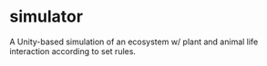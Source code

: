 # simulator
A Unity-based simulation of an ecosystem w/ plant and animal life interaction according to set rules.
